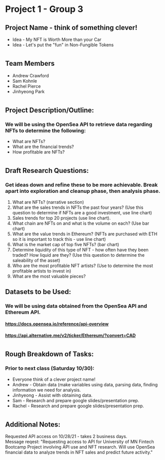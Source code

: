 # Project 1 - Group 3

## Project Name - think of something clever!
- Idea - My NFT is Worth More than your Car
- Idea - Let's put the "fun" in Non-Fungible Tokens

#

## Team Members
- Andrew Crawford
- Sam Kohnle
- Rachel Pierce
- Jinhyeong Park

#

## Project Description/Outline:

### We will be using the OpenSea API to retrieve data regarding NFTs to determine the following:
- What are NFTs?
- What are the financial trends?
- How profitable are NFTs?

#

##  Draft Research Questions:
### Get ideas down and refine these to be more achievable. Break apart into exploration and cleanup phase, then analysis phase.
1. What are NFTs? (narrative section)
2. What are the sales trends in NFTs the past four years? (Use this question to determine if NFTs are a good investment, use line chart)
2.  Sales trends for top 20 projects (use line chart).
3.  What chain are NFTs on and what is the volume on each? (Use bar chart)
1. What are the value trends in Ethereum? (NFTs are purchased with ETH so it is important to track this - use line chart)
2. What is the market cap of top five NFTs? (bar chart)
1. Determine liquidity of this type of NFT - how often have they been traded?  How liquid are they? (Use this question to determine the saleability of the asset)
2. Who are the most profitable NFT artists?  (Use to determine the most profitable artists to invest in)
1. What are the most valuable pieces?



## Datasets to be Used:
### We will be using data obtained from the OpenSea API and Ethereum API.
#### https://docs.opensea.io/reference/api-overview
#### https://api.alternative.me/v2/ticker/Ethereum/?convert=CAD


#

## Rough Breakdown of Tasks:
### Prior to next class (Saturday 10/30):
- Everyone think of a clever project name!
- Andrew - Obtain data (make variables using data, parsing data, finding information we need for analysis.
- Jinhyeong - Assist with obtaining data.
- Sam - Research and prepare google slides/presentation prep.
- Rachel - Research and prepare google slides/presentation prep.

#

## Additional Notes:
Requested API access on 10/28/21 - takes 2 business days.  
Message reqest: "Requesting access to API for University of MN Fintech Bootcamp Project involving API use and NFT research.  Will use OpenSea financial data to analyze trends in NFT sales and predict future activity."
